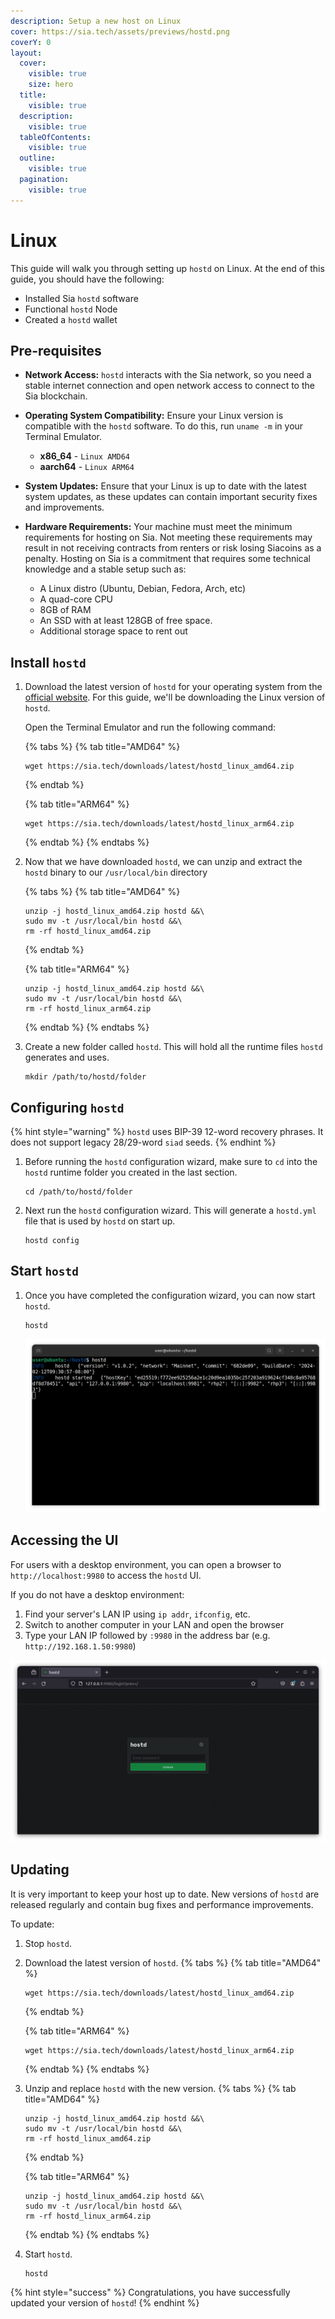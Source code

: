 ```yaml
---
description: Setup a new host on Linux
cover: https://sia.tech/assets/previews/hostd.png
coverY: 0
layout:
  cover:
    visible: true
    size: hero
  title:
    visible: true
  description:
    visible: true
  tableOfContents:
    visible: true
  outline:
    visible: true
  pagination:
    visible: true
---
```


# Linux

This guide will walk you through setting up `hostd` on Linux. At the end of this guide, you should have the following:

* Installed Sia `hostd` software
* Functional `hostd` Node
* Created a `hostd` wallet

## Pre-requisites

* **Network Access:** `hostd` interacts with the Sia network, so you need a stable internet connection and open network access to connect to the Sia blockchain.
* **Operating System Compatibility:** Ensure your Linux version is compatible with the `hostd` software. To do this, run  `uname -m` in your Terminal Emulator.

  * **x86\_64** - `Linux AMD64`
  * **aarch64** - `Linux ARM64`
* **System Updates:** Ensure that your Linux is up to date with the latest system updates, as these updates can contain important security fixes and improvements.

* **Hardware Requirements:** Your machine must meet the minimum requirements for hosting on Sia. Not meeting these requirements may result in not receiving contracts from renters or risk losing Siacoins as a penalty. Hosting on Sia is a commitment that requires some technical knowledge and a stable setup such as:

  * A Linux distro (Ubuntu, Debian, Fedora, Arch, etc)
  * A quad-core CPU
  * 8GB of RAM
  * An SSD with at least 128GB of free space.
  * Additional storage space to rent out

## Install `hostd`

1. Download the latest version of `hostd` for your operating system from the [official website](https://sia.tech/software/hostd). For this guide, we'll be downloading the Linux version of `hostd`.

    Open the Terminal Emulator and run the following command:

    {% tabs %}
    {% tab title="AMD64" %}
    ```console
    wget https://sia.tech/downloads/latest/hostd_linux_amd64.zip
    ```
    {% endtab %}

    {% tab title="ARM64" %}
    ```console
    wget https://sia.tech/downloads/latest/hostd_linux_arm64.zip
    ```
    {% endtab %}
    {% endtabs %}

2. Now that we have downloaded `hostd`, we can unzip and extract the `hostd` binary to our `/usr/local/bin` directory

    {% tabs %}
    {% tab title="AMD64" %}
    ```console
    unzip -j hostd_linux_amd64.zip hostd &&\
    sudo mv -t /usr/local/bin hostd &&\
    rm -rf hostd_linux_amd64.zip
    ```
    {% endtab %}

    {% tab title="ARM64" %}
    ```console
    unzip -j hostd_linux_amd64.zip hostd &&\
    sudo mv -t /usr/local/bin hostd &&\
    rm -rf hostd_linux_arm64.zip
    ```
    {% endtab %}
    {% endtabs %}

3. Create a new folder called `hostd`. This will hold all the runtime files `hostd` generates and uses.

    ```console
    mkdir /path/to/hostd/folder
    ```

## Configuring `hostd`

{% hint style="warning" %}
`hostd` uses BIP-39 12-word recovery phrases. It does not support legacy 28/29-word `siad` seeds.
{% endhint %}

1. Before running the `hostd` configuration wizard, make sure to `cd` into the `hostd` runtime folder you created in the last section.

    ```console
    cd /path/to/hostd/folder
    ```

2. Next run the `hostd` configuration wizard. This will generate a `hostd.yml` file that is used by `hostd` on start up.

    ```console
    hostd config
    ```

## Start `hostd`

1. Once you have completed the configuration wizard, you can now start `hostd`.

    ```console
    hostd
    ```

    ![](../../../.gitbook/assets/hostd-install-screenshots/linux/other/hostd-success.png)

## Accessing the UI

For users with a desktop environment, you can open a browser to `http://localhost:9980` to access the `hostd` UI.

If you do not have a desktop environment:

1. Find your server's LAN IP using `ip addr`, `ifconfig`, etc.
2. Switch to another computer in your LAN and open the browser
3. Type your LAN IP followed by `:9980` in the address bar (e.g. `http://192.168.1.50:9980`)

![hostd login](../../../.gitbook/assets/hostd-install-screenshots/linux/other/hostd-ui.png)

## Updating

It is very important to keep your host up to date. New versions of `hostd` are released regularly and contain bug fixes and performance improvements.

To update:


1. Stop `hostd`.
2. Download the latest version of `hostd`.
    {% tabs %}
    {% tab title="AMD64" %}
    ```console
    wget https://sia.tech/downloads/latest/hostd_linux_amd64.zip
    ```
    {% endtab %}

    {% tab title="ARM64" %}
    ```console
    wget https://sia.tech/downloads/latest/hostd_linux_arm64.zip
    ```
    {% endtab %}
    {% endtabs %}

3. Unzip and replace `hostd` with the new version.
    {% tabs %}
    {% tab title="AMD64" %}
    ```console
    unzip -j hostd_linux_amd64.zip hostd &&\
    sudo mv -t /usr/local/bin hostd &&\
    rm -rf hostd_linux_amd64.zip
    ```
    {% endtab %}

    {% tab title="ARM64" %}
    ```console
    unzip -j hostd_linux_amd64.zip hostd &&\
    sudo mv -t /usr/local/bin hostd &&\
    rm -rf hostd_linux_arm64.zip
    ```
    {% endtab %}
    {% endtabs %}

4. Start `hostd`.
    ```console
    hostd
    ```

{% hint style="success" %}
Congratulations, you have successfully updated your version of `hostd`!
{% endhint %}
